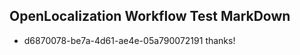 ## OpenLocalization Workflow Test MarkDown
* d6870078-be7a-4d61-ae4e-05a790072191 thanks!

<!--HONumber=Aug16_HO5-->


